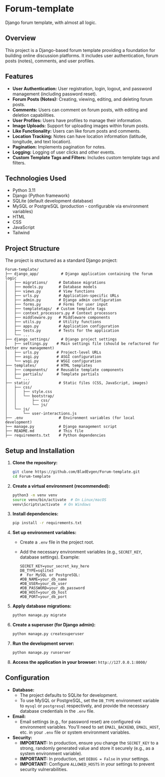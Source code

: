 # Forum-template

Django forum template, with almost all logic.

## Overview

This project is a Django-based forum template providing a foundation for building online discussion platforms. It includes user authentication, forum posts (notes), comments, and user profiles.

## Features

* **User Authentication:** User registration, login, logout, and password management (including password reset).
* **Forum Posts (Notes):** Creating, viewing, editing, and deleting forum posts.
* **Comments:** Users can comment on forum posts, with editing and deletion capabilities.
* **User Profiles:** Users have profiles to manage their information.
* **Image Uploads:** Support for uploading images within forum posts.
* **Like Functionality:** Users can like forum posts and comments.
* **Location Tracking:** Notes can have location information (latitude, longitude, and text location).
* **Pagination:** Implements pagination for notes.
* **Logging:** Logging of user clicks and other events.
* **Custom Template Tags and Filters:** Includes custom template tags and filters.

## Technologies Used

* Python 3.11
* Django (Python framework)
* SQLite (default development database)
* MySQL or PostgreSQL (production - configurable via environment variables)
* HTML
* CSS
* JavaScript
* Tailwind

## Project Structure

The project is structured as a standard Django project:
```
Forum-template/
├── django_app/          # Django application containing the forum logic
│   ├── migrations/     # Database migrations
│   ├── models.py       # Database models
│   ├── views.py        # View functions
│   ├── urls.py         # Application-specific URLs
│   ├── admin.py        # Django admin configuration
│   ├── forms.py        # Forms for user input
│   ├── templatetags/  # Custom template tags
│   ├── context_processors.py # Context processors
│   ├── middleware.py   # Middleware components
│   ├── utils.py        # Utility functions
│   ├── apps.py         # Application configuration
│   ├── tests.py        # Tests for the application
│   └── ...
├── django_settings/     # Django project settings
│   ├── settings.py    # Main settings file (should be refactored for better env management)
│   ├── urls.py        # Project-level URLs
│   ├── asgi.py        # ASGI configuration
│   └── wsgi.py        # WSGI configuration
├── templates/         # HTML templates
│   ├── components/    # Reusable template components
│   ├── partials/      # Template partials
│   └── ...
├── static/             # Static files (CSS, JavaScript, images)
│   ├── css/
│   │   ├── style.css
│   │   └── bootstrap/
│   │       ├── css/
│   │       └── js/
│   └── js/
│       └── user-interactions.js
├── .env                # Environment variables (for local development)
├── manage.py           # Django management script
├── README.md           # This file
├── requirements.txt    # Python dependencies
```

## Setup and Installation

1.  **Clone the repository:**

    ```bash
    git clone https://github.com/BladEvgen/Forum-template.git
    cd Forum-template
    ```

2.  **Create a virtual environment (recommended):**

    ```bash
    python3 -m venv venv
    source venv/bin/activate  # On Linux/macOS
    venv\Scripts\activate  # On Windows
    ```

3.  **Install dependencies:**

    ```bash
    pip install -r requirements.txt
    ```

4.  **Set up environment variables:**

    * Create a `.env` file in the project root.
    * Add the necessary environment variables (e.g., `SECRET_KEY`, database settings).  Example:

        ```
        SECRET_KEY=your_secret_key_here
        DB_TYPE=sqlite3
        #  For MySQL or PostgreSQL:
        #DB_NAME=your_db_name
        #DB_USER=your_db_user
        #DB_PASSWORD=your_db_password
        #DB_HOST=your_db_host
        #DB_PORT=your_db_port
        ```

5.  **Apply database migrations:**

    ```bash
    python manage.py migrate
    ```

6.  **Create a superuser (for Django admin):**

    ```bash
    python manage.py createsuperuser
    ```

7.  **Run the development server:**

    ```bash
    python manage.py runserver
    ```

8.  **Access the application in your browser:** `http://127.0.0.1:8000/`

## Configuration

* **Database:**
    * The project defaults to SQLite for development.
    * To use MySQL or PostgreSQL, set the `DB_TYPE` environment variable to `mysql` or `postgresql` respectively, and provide the necessary database credentials in the `.env` file.
* **Email:**
    * Email settings (e.g., for password reset) are configured via environment variables.  You'll need to set `EMAIL_BACKEND`, `EMAIL_HOST`, etc. in your `.env` file or system environment variables.
* **Security:**
    * **IMPORTANT:** In production, ensure you change the `SECRET_KEY` to a strong, randomly generated value and store it securely (e.g., as a system environment variable).
    * **IMPORTANT:** In production, set `DEBUG = False` in your settings.
    * **IMPORTANT:** Configure `ALLOWED_HOSTS` in your settings to prevent security vulnerabilities.
